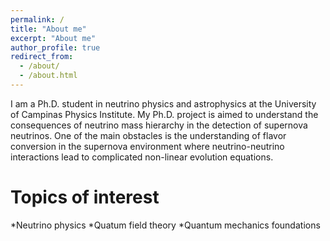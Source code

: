 ```yaml
---
permalink: /
title: "About me"
excerpt: "About me"
author_profile: true
redirect_from: 
  - /about/
  - /about.html
---
```


I am a Ph.D. student in neutrino physics and astrophysics at the University of Campinas Physics Institute. My Ph.D. project is aimed to understand the consequences of neutrino mass hierarchy in the detection of supernova neutrinos. One of the main obstacles is the understanding of flavor conversion in the supernova environment where neutrino-neutrino interactions lead to complicated non-linear evolution equations.

Topics of interest 
======
*Neutrino physics 
*Quatum field theory
*Quantum mechanics foundations
